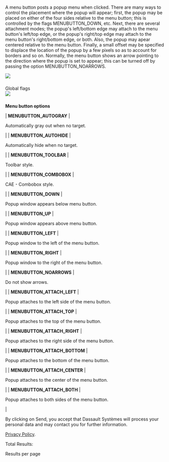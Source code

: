 A menu button posts a popup menu when clicked. There are many ways to control the placement where the popup will appear; first, the popup may be placed on either of the four sides relative to the menu button; this is controlled by the flags MENUBUTTON\_DOWN, etc. Next, there are several attachment modes; the popup's left/bottom edge may attach to the menu button's left/top edge, or the popup's right/top edge may attach to the menu button's right/bottom edge, or both. Also, the popup may apear centered relative to the menu button. Finally, a small offset may be specified to displace the location of the popup by a few pixels so as to account for borders and so on. Normally, the menu button shows an arrow pointing to the direction where the popup is set to appear; this can be turned off by passing the option MENUBUTTON\_NOARROWS.

![](https://help.3ds.com/2023/English/DSSIMULIA_Established/SIMACAERefImages/gui-fxmenubutton.png)

###   
Global flags  
![](https://help.3ds.com/2023/English/DSSIMULIA_Established/IconsReference/butix_top_wline.png)

### 

**Menu button options**

| **MENUBUTTON_AUTOGRAY** | 

Automatically gray out when no target.

 |
| **MENUBUTTON_AUTOHIDE** | 

Automatically hide when no target.

 |
| **MENUBUTTON_TOOLBAR** | 

Toolbar style.

 |
| **MENUBUTTON_COMBOBOX** | 

CAE - Combobox style.

 |
| **MENUBUTTON_DOWN** | 

Popup window appears below menu button.

 |
| **MENUBUTTON_UP** | 

Popup window appears above menu button.

 |
| **MENUBUTTON_LEFT** | 

Popup window to the left of the menu button.

 |
| **MENUBUTTON_RIGHT** | 

Popup window to the right of the menu button.

 |
| **MENUBUTTON_NOARROWS** | 

Do not show arrows.

 |
| **MENUBUTTON\_ATTACH\_LEFT** | 

Popup attaches to the left side of the menu button.

 |
| **MENUBUTTON\_ATTACH\_TOP** | 

Popup attaches to the top of the menu button.

 |
| **MENUBUTTON\_ATTACH\_RIGHT** | 

Popup attaches to the right side of the menu button.

 |
| **MENUBUTTON\_ATTACH\_BOTTOM** | 

Popup attaches to the bottom of the menu button.

 |
| **MENUBUTTON\_ATTACH\_CENTER** | 

Popup attaches to the center of the menu button.

 |
| **MENUBUTTON\_ATTACH\_BOTH** | 

Popup attaches to both sides of the menu button.

 |

By clicking on Send, you accept that Dassault Systèmes will process your personal data and may contact you for further information.

[Privacy Policy](https://www.3ds.com/privacy-policy).

Total Results:

Results per page